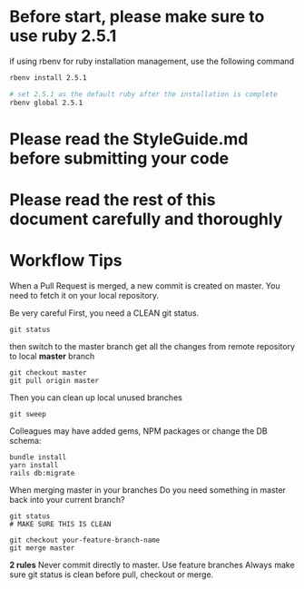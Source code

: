 # Before start, please make sure to use ruby 2.5.1

if using rbenv for ruby installation management, use the following command
```bash
rbenv install 2.5.1

# set 2.5.1 as the default ruby after the installation is complete
rbenv global 2.5.1
```

# Please read the StyleGuide.md before submitting your code

# Please read the rest of this document carefully and thoroughly

# Workflow Tips

When a Pull Request is merged, a new commit is created on master.
You need to fetch it on your local repository.

Be very careful
First, you need a CLEAN git status.

```
git status
```

then switch to the master branch
get all the changes from remote repository to local **master** branch

```
git checkout master
git pull origin master
```

Then you can clean up local unused branches

```
git sweep
```


Colleagues may have added gems, NPM packages or change the DB schema:

```
bundle install
yarn install
rails db:migrate
```

When merging master in your branches
Do you need something in master back into your current branch?

```
git status
# MAKE SURE THIS IS CLEAN

git checkout your-feature-branch-name
git merge master
```

**2 rules**
Never commit directly to master. Use feature branches
Always make sure git status is clean before pull, checkout or merge.
